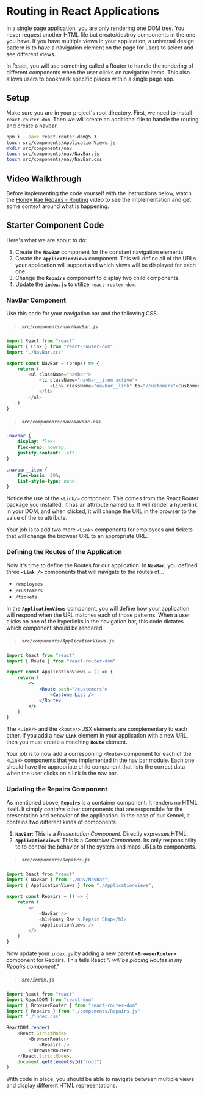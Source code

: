 # Routing in React Applications

In a single page application, you are only rendering one DOM tree. You never request another HTML file but create/destroy components in the one you have. If you have multiple views in your application, a universal design pattern is to have a navigation element on the page for users to select and see different views.

In React, you will use something called a Router to handle the rendering of different components when the user clicks on navigation items. This also allows users to bookmark specific places within a single page app.

## Setup

Make sure you are in your project's root directory. First, we need to install `react-router-dom`. Then we will create an additional file to handle the routing and create a navbar.

```sh
npm i --save react-router-dom@5.3
touch src/components/ApplicationViews.js
mkdir src/components/nav
touch src/components/nav/NavBar.js
touch src/components/nav/NavBar.css
```

## Video Walkthrough

Before implementing the code yourself with the instructions below, watch the [Honey Rae Repairs - Routing](https://vimeo.com/568650908) video to see the implementation and get some context around what is happening.

## Starter Component Code

Here's what we are about to do:

1. Create the **`NavBar`** component for the constant navigation elements
1. Create the **`ApplicationViews`** component. This will define all of the URLs your application will support and which views will be displayed for each one.
1. Change the **`Repairs`** component to display two child components.
1. Update the **`index.js`** to utilize `react-router-dom`.

### NavBar Component

Use this code for your navigation bar and the following CSS.

> ##### `src/components/nav/NavBar.js`

```js
import React from "react"
import { Link } from "react-router-dom"
import "./NavBar.css"

export const NavBar = (props) => {
    return (
        <ul className="navbar">
            <li className="navbar__item active">
                <Link className="navbar__link" to="/customers">Customers</Link>
            </li>
        </ul>
    )
}
```

> ##### `src/components/nav/NavBar.css`

```css
.navbar {
    display: flex;
    flex-wrap: nowrap;
    justify-content: left;
}

.navbar__item {
    flex-basis: 20%;
    list-style-type: none;
}
```

Notice the use of the `<Link/>` component. This comes from the React Router package you installed. It has an attribute named `to`. It will render a hyperlink in your DOM, and when clicked, it will change the URL in the browser to the value of the `to` attribute.

Your job is to add two more `<Link>` components for employees and tickets that will change the browser URL to an appropriate URL.

### Defining the Routes of the Application

Now it's time to define the Routes for our application. In **`NavBar`**, you defined three **`<Link />`** components that will navigate to the routes of...

* `/employees`
* `/customers`
* `/tickets`

In the **`ApplicationViews`** component, you will define how your application will respond when the URL matches each of those patterns. When a user clicks on one of the hyperlinks in the navigation bar, this code dictates which component should be rendered.


> ##### `src/components/ApplicationViews.js`

```jsx
import React from "react"
import { Route } from "react-router-dom"

export const ApplicationViews = () => {
    return (
        <>
            <Route path="/customers">
                <CustomerList />
            </Route>
        </>
    )
}
```

The `<Link/>` and the `<Route/>` JSX elements are complementary to each other. If you add a new **`Link`** element in your application with a new URL, then you must create a matching **`Route`** element.

Your job is to now add a corresponing `<Route>` component for each of the `<Link>` components that you implemented in the nav bar module. Each one should have the appropriate child component that lists the correct data when the user clicks on a link in the nav bar.

### Updating the Repairs Component

As mentioned above, **`Repairs`** is a container component. It renders no HTML itself. It simply *contains* other components that are responsible for the presentation and behavior of the application. In the case of our Kennel, it contains two different kinds of components.

1. **`NavBar`**: This is a _Presentation Component_. Directly expresses HTML.
2. **`ApplicationViews`**: This is a _Controller Component_. Its only responsibility to to control the behavior of the system and maps URLs to components.

> ##### `src/components/Repairs.js`

```js
import React from "react"
import { NavBar } from "./nav/NavBar";
import { ApplicationViews } from "./ApplicationViews";

export const Repairs = () => {
    return (
        <>
            <NavBar />
            <h1>Honey Rae's Repair Shop</h1>
            <ApplicationViews />
        </>
    )
}
```

Now update your `index.js` by adding a new parent  **`<BrowserRouter>`** component for Repairs. This tells React *"I will be placing Routes in my Repairs component."*

> ##### `src/index.js`

```js
import React from "react"
import ReactDOM from "react-dom"
import { BrowserRouter } from "react-router-dom"
import { Repairs } from "./components/Repairs.js"
import "./index.css"

ReactDOM.render(
    <React.StrictMode>
        <BrowserRouter>
            <Repairs />
        </BrowserRouter>
    </React.StrictMode>,
    document.getElementById("root")
)
```

With code in place, you should be able to navigate between multiple views and display different HTML representations.
